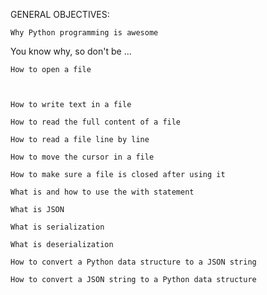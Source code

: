 GENERAL OBJECTIVES:
	
    Why Python programming is awesome

You know why, so don't be ...

    How to open a file



    How to write text in a file

    How to read the full content of a file

    How to read a file line by line

    How to move the cursor in a file

    How to make sure a file is closed after using it

    What is and how to use the with statement

    What is JSON

    What is serialization

    What is deserialization

    How to convert a Python data structure to a JSON string

    How to convert a JSON string to a Python data structure

